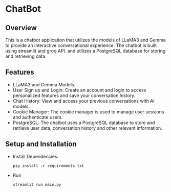 # ChatBot

## Overview


This is a chatbot application that utilizes the models of LLaMA3 and Gemma to provide an interactive conversational experience. The chatbot is built using streamlit and groq API. and utilizes a PostgreSQL database for storing and retrieving data.

## Features

* LLaMA3 and Gemma Models.
* User Sign up and Login: Create an account and login to access personalized features and save your conversation history.
* Chat History: View and access your previous conversations with AI models.
* Cookie Manager: The cookie manager is used to manage user sessions and authenticate users.
* PostgreSQL: The chatbot uses a PostgreSQL database to store and retrieve user data, conversation history and other relevant information.


## Setup and Installation

* Install Dependencies:

  ```
  pip install -r requirements.txt
  ```

* Run

  ```
  streamlit run main.py
  ```

